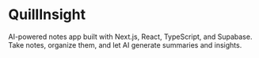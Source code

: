 # QuillInsight
AI-powered notes app built with Next.js, React, TypeScript, and Supabase. Take notes, organize them, and let AI generate summaries and insights.
